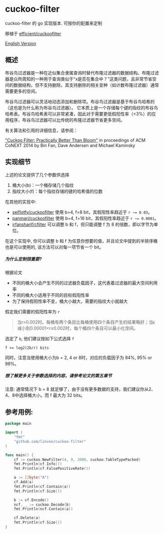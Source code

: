 # cuckoo-filter
cuckoo-filter 的 go 实现版本. 可按你的配置来定制

移植于 [efficient/cuckoofilter](https://github.com/efficient/cuckoofilter)

[English Version](./README.md)

概述
--------
布谷鸟过滤器是一种在近似集合隶属查询时替代布隆过滤器的数据结构。布隆过滤器是众所周知的一种用于查询类似于“x是否在集合中？”这类问题，且非常节省空间的数据结构，但不支持删除。其支持删除的相关变种（如计数布隆过滤器）通常需要更多的空间。

布谷鸟过滤器可以灵活地动态添加和删除项。布谷鸟过滤器是基于布谷鸟哈希的（这也是为什么称为布谷鸟过滤器）。 它本质上是一个存储每个键的指纹的布谷鸟哈希表。布谷鸟哈希表可以非常紧凑，因此对于需要更低假阳性率（<3%）的应用程序，布谷鸟过滤器可以比传统的布隆过滤器节省更多空间。

有关算法和引用的详细信息，请参阅：

["Cuckoo Filter: Practically Better Than Bloom"](http://www.cs.cmu.edu/~binfan/papers/conext14_cuckoofilter.pdf) in proceedings of ACM CoNEXT 2014 by Bin Fan, Dave Andersen and Michael Kaminsky

## 实现细节

上述的论文提供了几个参数供选择 

1. 桶大小(b)：一个桶存储几个指纹
2. 指纹大小(f)：每个指纹存储的键的哈希值的位数

在其他的实现中:

- [seiflotfy/cuckoofilter](https://github.com/seiflotfy/cuckoofilter) 使用 b=4, f=8 bit，其假阳性率趋近于 `r ~= 0.03`。
- [panmari/cuckoofilter](https://github.com/panmari/cuckoofilter) 使用 b=4, f=16 bit，其假阳性率趋近于 `r ~= 0.0001`。
- [irfansharif/cfilter](https://github.com/irfansharif/cfilter) 可以调整 b 和 f，但只能调整 f 为 8 的倍数，即以字节为单位。

在这个实现中, 你可以调整 b 和 f 为任意你想要的值，并且论文中提到的半排序桶也是可以使用的, 该方法可以对每一项节省一个 bit。

##### 为什么定制很重要?

根据论文

- 不同的桶大小会产生不同的过滤器负载因子，这代表着过滤器的最大空间利用率 
- 不同的桶大小适用于不同的目标假阳性率
- 为了保持假阳性率不变，桶大小越大，需要的指纹大小就越大

假定我们需要的假阳性率为 `r` 

> 当r>0.002时。每桶有两个条目比每桶使用四个条目产生的结果略好；当ϵ减小到0.00001<r≤0.002时，每个桶四个条目可以最小化空间。

选定了 `b`, 他们建议按如下公式选择 `f`

    f >= log2(2b/r) bits

同时，注意当使用桶大小为b = 2, 4 or 8时，对应的负载因子为 84%, 95% or 98%。

##### 想了解更多关于参数选择的内容，请参考论文的第五章节

注意: 通常情况下 b = 8 就足够了，由于没有更多数据的支持，我们建议你从2、4、8中选择桶大小。而 f 最大为 32 bits。

## 参考用例:

``` go
package main

import (
	"fmt"
	"github.com/linvon/cuckoo-filter"
)

func main() {
	cf := cuckoo.NewFilter(4, 9, 3900, cuckoo.TableTypePacked)
	fmt.Println(cf.Info())
	fmt.Println(cf.FalsePositiveRate())

	a := []byte("A")
	cf.Add(a)
	fmt.Println(cf.Contain(a))
	fmt.Println(cf.Size())

	b := cf.Encode()
	ncf, _ := cuckoo.Decode(b)
	fmt.Println(ncf.Contain(a))

	cf.Delete(a)
	fmt.Println(cf.Size())
}
```

